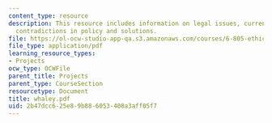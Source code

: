 ```yaml
---
content_type: resource
description: This resource includes information on legal issues, current battles,
  contradictions in policy and solutions.
file: https://ol-ocw-studio-app-qa.s3.amazonaws.com/courses/6-805-ethics-and-the-law-on-the-electronic-frontier-fall-2005/2b47dcc625e89b886053408a3aff05f7_whaley.pdf
file_type: application/pdf
learning_resource_types:
- Projects
ocw_type: OCWFile
parent_title: Projects
parent_type: CourseSection
resourcetype: Document
title: whaley.pdf
uid: 2b47dcc6-25e8-9b88-6053-408a3aff05f7
---
```

